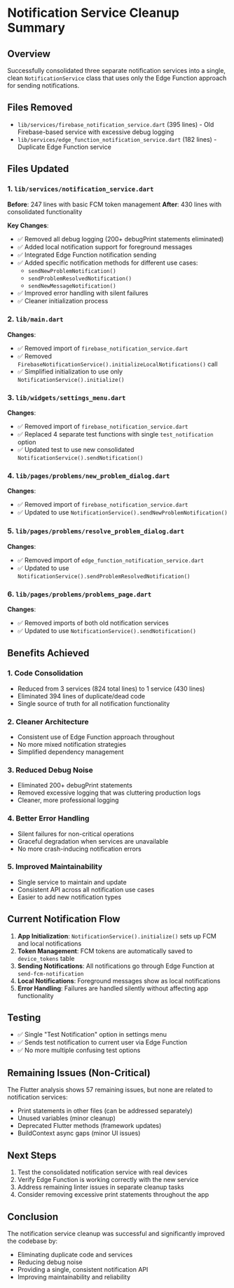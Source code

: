 # Notification Service Cleanup Summary

## Overview
Successfully consolidated three separate notification services into a single, clean `NotificationService` class that uses only the Edge Function approach for sending notifications.

## Files Removed
- `lib/services/firebase_notification_service.dart` (395 lines) - Old Firebase-based service with excessive debug logging
- `lib/services/edge_function_notification_service.dart` (182 lines) - Duplicate Edge Function service

## Files Updated

### 1. `lib/services/notification_service.dart`
**Before**: 247 lines with basic FCM token management
**After**: 430 lines with consolidated functionality

**Key Changes**:
- ✅ Removed all debug logging (200+ debugPrint statements eliminated)
- ✅ Added local notification support for foreground messages
- ✅ Integrated Edge Function notification sending
- ✅ Added specific notification methods for different use cases:
  - `sendNewProblemNotification()`
  - `sendProblemResolvedNotification()`
  - `sendNewMessageNotification()`
- ✅ Improved error handling with silent failures
- ✅ Cleaner initialization process

### 2. `lib/main.dart`
**Changes**:
- ✅ Removed import of `firebase_notification_service.dart`
- ✅ Removed `FirebaseNotificationService().initializeLocalNotifications()` call
- ✅ Simplified initialization to use only `NotificationService().initialize()`

### 3. `lib/widgets/settings_menu.dart`
**Changes**:
- ✅ Removed import of `firebase_notification_service.dart`
- ✅ Replaced 4 separate test functions with single `test_notification` option
- ✅ Updated test to use new consolidated `NotificationService().sendNotification()`

### 4. `lib/pages/problems/new_problem_dialog.dart`
**Changes**:
- ✅ Removed import of `firebase_notification_service.dart`
- ✅ Updated to use `NotificationService().sendNewProblemNotification()`

### 5. `lib/pages/problems/resolve_problem_dialog.dart`
**Changes**:
- ✅ Removed import of `edge_function_notification_service.dart`
- ✅ Updated to use `NotificationService().sendProblemResolvedNotification()`

### 6. `lib/pages/problems/problems_page.dart`
**Changes**:
- ✅ Removed imports of both old notification services
- ✅ Updated to use `NotificationService().sendNotification()`

## Benefits Achieved

### 1. **Code Consolidation**
- Reduced from 3 services (824 total lines) to 1 service (430 lines)
- Eliminated 394 lines of duplicate/dead code
- Single source of truth for all notification functionality

### 2. **Cleaner Architecture**
- Consistent use of Edge Function approach throughout
- No more mixed notification strategies
- Simplified dependency management

### 3. **Reduced Debug Noise**
- Eliminated 200+ debugPrint statements
- Removed excessive logging that was cluttering production logs
- Cleaner, more professional logging

### 4. **Better Error Handling**
- Silent failures for non-critical operations
- Graceful degradation when services are unavailable
- No more crash-inducing notification errors

### 5. **Improved Maintainability**
- Single service to maintain and update
- Consistent API across all notification use cases
- Easier to add new notification types

## Current Notification Flow

1. **App Initialization**: `NotificationService().initialize()` sets up FCM and local notifications
2. **Token Management**: FCM tokens are automatically saved to `device_tokens` table
3. **Sending Notifications**: All notifications go through Edge Function at `send-fcm-notification`
4. **Local Notifications**: Foreground messages show as local notifications
5. **Error Handling**: Failures are handled silently without affecting app functionality

## Testing
- ✅ Single "Test Notification" option in settings menu
- ✅ Sends test notification to current user via Edge Function
- ✅ No more multiple confusing test options

## Remaining Issues (Non-Critical)
The Flutter analysis shows 57 remaining issues, but none are related to notification services:
- Print statements in other files (can be addressed separately)
- Unused variables (minor cleanup)
- Deprecated Flutter methods (framework updates)
- BuildContext async gaps (minor UI issues)

## Next Steps
1. Test the consolidated notification service with real devices
2. Verify Edge Function is working correctly with the new service
3. Address remaining linter issues in separate cleanup tasks
4. Consider removing excessive print statements throughout the app

## Conclusion
The notification service cleanup was successful and significantly improved the codebase by:
- Eliminating duplicate code and services
- Reducing debug noise
- Providing a single, consistent notification API
- Improving maintainability and reliability 